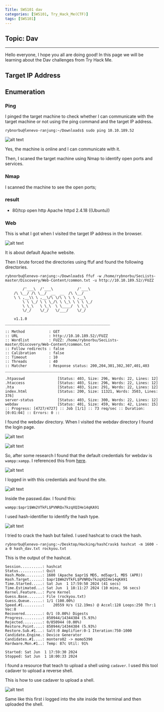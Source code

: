```yaml
---
Title: SWS101 dav
categories: [SWS101, Try_Hack_Me(CTF)]
tags: [SWS101]
---
```

## Topic: Dav
---

Hello everyone, I hope you all are doing good! In this page we will be learning about the Dav challenges from Try Hack Me.

## Target IP Address


## Enumeration

### Ping

I pinged the target machine to check whether I can communicate with the target machine or not using the ping command and the target IP address.

    rybnorbu@lenevo-ranjung:~/Downloads$ sudo ping 10.10.189.52

![alt text](../dav_ctf/ping.png)

Yes, the machine is online and I can communicate with it.

Then, I scaned the target machine using Nmap to identify open ports and services.

### Nmap

I scanned the machine to see the open ports;



### result

* 80/tcp open  http    Apache httpd 2.4.18 ((Ubuntu))

### Web 

This is what I got when I visited the target IP address in the browser.

![alt text](../dav_ctf/ip.png)

It is about default Apache website. 

Then I brute forced the directories using ffuf and found the following directories.

    rybnorbu@lenevo-ranjung:~/Downloads$ ffuf -w /home/rybnorbu/SecLists-master/Discovery/Web-Content/common.txt -u http://10.10.189.52//FUZZ

            /'___\  /'___\           /'___\       
        /\ \__/ /\ \__/  __  __  /\ \__/       
        \ \ ,__\\ \ ,__\/\ \/\ \ \ \ ,__\      
            \ \ \_/ \ \ \_/\ \ \_\ \ \ \ \_/      
            \ \_\   \ \_\  \ \____/  \ \_\       
            \/_/    \/_/   \/___/    \/_/       

        v1.1.0
    ________________________________________________

    :: Method           : GET
    :: URL              : http://10.10.189.52//FUZZ
    :: Wordlist         : FUZZ: /home/rybnorbu/SecLists-master/Discovery/Web-Content/common.txt
    :: Follow redirects : false
    :: Calibration      : false
    :: Timeout          : 10
    :: Threads          : 40
    :: Matcher          : Response status: 200,204,301,302,307,401,403
    ________________________________________________

    .htpasswd               [Status: 403, Size: 296, Words: 22, Lines: 12]
    .htaccess               [Status: 403, Size: 296, Words: 22, Lines: 12]
    .hta                    [Status: 403, Size: 291, Words: 22, Lines: 12]
    index.html              [Status: 200, Size: 11321, Words: 3503, Lines: 376]
    server-status           [Status: 403, Size: 300, Words: 22, Lines: 12]
    webdav                  [Status: 401, Size: 459, Words: 42, Lines: 15]
    :: Progress: [4727/4727] :: Job [1/1] :: 73 req/sec :: Duration: [0:01:04] :: Errors: 0 ::

I found the webdav directory. When I visited the webdav directory I found the login page.

![alt text](../dav_ctf/ip_dav.png)

![alt text](../dav_ctf/webdav.png)

So, after some research I found that the default credentials for webdav is `wampp:xampp`. I referenced this from [here](https://xforeveryman.blogspot.com/2012/01/helper-webdav-xampp-173-default.html).

![alt text](../dav_ctf/web.png)

I logged in with this credentials and found the site.

![alt text](../dav_ctf/found.png)

Inside the passwd.dav. I found this:

    wampp:$apr1$Wm2VTkFL$PVNRQv7kzqXQIHe14qKA91

I used hash-identifier to identify the hash type.

![alt text](../dav_ctf/hash_id.png)

I tried to crack the hash but failed. I used hashcat to crack the hash.

    rybnorbu@lenevo-ranjung:~/Desktop/Hacking/hashCrask$ hashcat -m 1600 -a 0 hash_dav.txt rockyou.txt

This is the output of the hashcat.

    Session..........: hashcat                                
    Status...........: Quit
    Hash.Mode........: 1600 (Apache $apr1$ MD5, md5apr1, MD5 (APR))
    Hash.Target......: $apr1$Wm2VTkFL$PVNRQv7kzqXQIHe14qKA91
    Time.Started.....: Sat Jun  1 17:59:50 2024 (41 secs)
    Time.Estimated...: Sat Jun  1 18:11:27 2024 (10 mins, 56 secs)
    Kernel.Feature...: Pure Kernel
    Guess.Base.......: File (rockyou.txt)
    Guess.Queue......: 1/1 (100.00%)
    Speed.#1.........:    20559 H/s (12.19ms) @ Accel:128 Loops:250 Thr:1 Vec:8
    Recovered........: 0/1 (0.00%) Digests
    Progress.........: 850944/14344384 (5.93%)
    Rejected.........: 0/850944 (0.00%)
    Restore.Point....: 850944/14344384 (5.93%)
    Restore.Sub.#1...: Salt:0 Amplifier:0-1 Iteration:750-1000
    Candidate.Engine.: Device Generator
    Candidates.#1....: montero02 -> momo5390
    Hardware.Mon.#1..: Temp: 87c Util: 91%

    Started: Sat Jun  1 17:59:30 2024
    Stopped: Sat Jun  1 18:00:33 2024


I found a resource that teach to upload a shell using `cadaver`. I used this tool cadaver to upload a reverse shell.

This is how to use cadaver to upload a shell.

![alt text](../dav_ctf/put.png)

Same like this first i logged into the site inside the terminal and then uploaded the shell.







